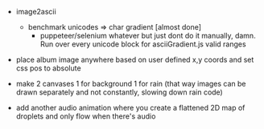 - image2ascii
    - benchmark unicodes => char gradient [almost done]
        - puppeteer/selenium whatever but just dont do it manually, damn. Run over every unicode block for asciiGradient.js valid ranges

- place album image anywhere based on user defined x,y coords and set css pos to absolute
- make 2 canvases 1 for background 1 for rain (that way images can be drawn separately and not constantly, slowing down rain code)

- add another audio animation where you create a flattened 2D map of droplets and only flow when there's audio